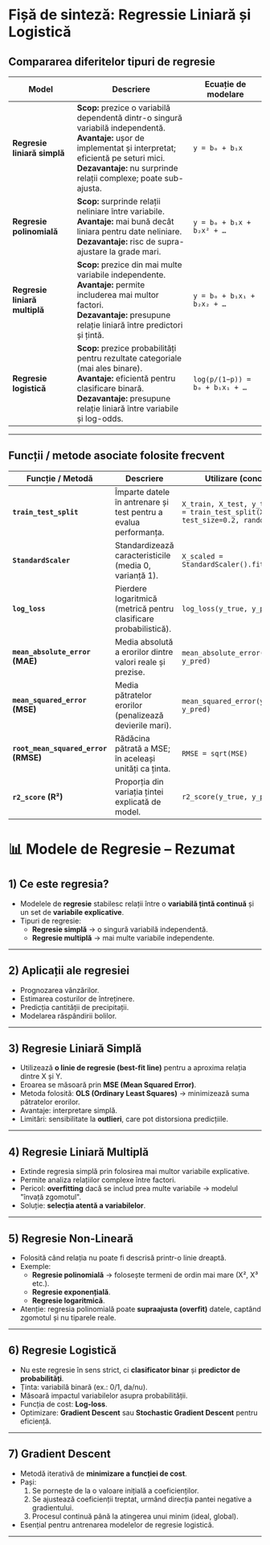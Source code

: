 # Fișă de sinteză: Regressie Liniară și Logistică

## Compararea diferitelor tipuri de regresie

| Model | Descriere | Ecuație de modelare |
|---|---|---|
| **Regresie liniară simplă** | **Scop:** prezice o variabilă dependentă dintr-o singură variabilă independentă. <br> **Avantaje:** ușor de implementat și interpretat; eficientă pe seturi mici. <br> **Dezavantaje:** nu surprinde relații complexe; poate sub-ajusta. | `y = b₀ + b₁x` |
| **Regresie polinomială** | **Scop:** surprinde relații neliniare între variabile. <br> **Avantaje:** mai bună decât liniara pentru date neliniare. <br> **Dezavantaje:** risc de supra-ajustare la grade mari. | `y = b₀ + b₁x + b₂x² + …` |
| **Regresie liniară multiplă** | **Scop:** prezice din mai multe variabile independente. <br> **Avantaje:** permite includerea mai multor factori. <br> **Dezavantaje:** presupune relație liniară între predictori și țintă. | `y = b₀ + b₁x₁ + b₂x₂ + …` |
| **Regresie logistică** | **Scop:** prezice probabilități pentru rezultate categoriale (mai ales binare). <br> **Avantaje:** eficientă pentru clasificare binară. <br> **Dezavantaje:** presupune relație liniară între variabile și log-odds. | `log(p/(1−p)) = b₀ + b₁x₁ + …` |

---

## Funcții / metode asociate folosite frecvent

| Funcție / Metodă | Descriere | Utilizare (conceptuală) |
|---|---|---|
| **`train_test_split`** | Împarte datele în antrenare și test pentru a evalua performanța. | `X_train, X_test, y_train, y_test = train_test_split(X, y, test_size=0.2, random_state=42)` |
| **`StandardScaler`** | Standardizează caracteristicile (media 0, varianță 1). | `X_scaled = StandardScaler().fit_transform(X)` |
| **`log_loss`** | Pierdere logaritmică (metrică pentru clasificare probabilistică). | `log_loss(y_true, y_pred_proba)` |
| **`mean_absolute_error` (MAE)** | Media absolută a erorilor dintre valori reale și prezise. | `mean_absolute_error(y_true, y_pred)` |
| **`mean_squared_error` (MSE)** | Media pătratelor erorilor (penalizează devierile mari). | `mean_squared_error(y_true, y_pred)` |
| **`root_mean_squared_error` (RMSE)** | Rădăcina pătrată a MSE; în aceleași unități ca ținta. | `RMSE = sqrt(MSE)` |
| **`r2_score` (R²)** | Proporția din variația țintei explicată de model. | `r2_score(y_true, y_pred)` |



# 📊 Modele de Regresie – Rezumat

## 1) Ce este regresia?
- Modelele de **regresie** stabilesc relații între o **variabilă țintă continuă** și un set de **variabile explicative**.
- Tipuri de regresie:
  - **Regresie simplă** → o singură variabilă independentă.
  - **Regresie multiplă** → mai multe variabile independente.

---

## 2) Aplicații ale regresiei
- Prognozarea vânzărilor.
- Estimarea costurilor de întreținere.
- Predicția cantității de precipitații.
- Modelarea răspândirii bolilor.

---

## 3) Regresie Liniară Simplă
- Utilizează **o linie de regresie (best-fit line)** pentru a aproxima relația dintre X și Y.
- Eroarea se măsoară prin **MSE (Mean Squared Error)**.
- Metoda folosită: **OLS (Ordinary Least Squares)** → minimizează suma pătratelor erorilor.
- Avantaje: interpretare simplă.
- Limitări: sensibilitate la **outlieri**, care pot distorsiona predicțiile.

---

## 4) Regresie Liniară Multiplă
- Extinde regresia simplă prin folosirea mai multor variabile explicative.
- Permite analiza relațiilor complexe între factori.
- Pericol: **overfitting** dacă se includ prea multe variabile → modelul "învață zgomotul".
- Soluție: **selecția atentă a variabilelor**.

---

## 5) Regresie Non-Lineară
- Folosită când relația nu poate fi descrisă printr-o linie dreaptă.
- Exemple:
  - **Regresie polinomială** → folosește termeni de ordin mai mare (X², X³ etc.).
  - **Regresie exponențială**.
  - **Regresie logaritmică**.
- Atenție: regresia polinomială poate **supraajusta (overfit)** datele, captând zgomotul și nu tiparele reale.

---

## 6) Regresie Logistică
- Nu este regresie în sens strict, ci **clasificator binar** și **predictor de probabilități**.
- Ținta: variabilă binară (ex.: 0/1, da/nu).
- Măsoară impactul variabilelor asupra probabilității.
- Funcția de cost: **Log-loss**.
- Optimizare: **Gradient Descent** sau **Stochastic Gradient Descent** pentru eficiență.

---

## 7) Gradient Descent
- Metodă iterativă de **minimizare a funcției de cost**.
- Pași:
  1. Se pornește de la o valoare inițială a coeficienților.
  2. Se ajustează coeficienții treptat, urmând direcția pantei negative a gradientului.
  3. Procesul continuă până la atingerea unui minim (ideal, global).
- Esențial pentru antrenarea modelelor de regresie logistică.

---

